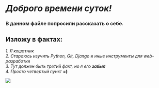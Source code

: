 # _Доброго времени суток!_

### В данном файле попросили рассказать о себе. 

## Изложу в фактах:

_1. Я кошатник_\
_2. Стараюсь изучить Python, Git, Django и иные инструменты для web-разработки_\
_3. Тут должен быть третий факт, но я его **забыл**_\
_4. Просто четвертый пункт_ **=)**

![](https://koshka.top/uploads/posts/2021-11/thumbs/1637844747_3-koshka-top-p-dovolnogo-kota-4.jpg)
